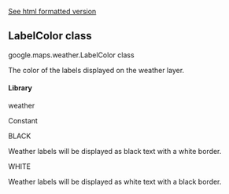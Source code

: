 [See html formatted version](https://huasofoundries.github.io/google-maps-documentation/LabelColor.html)


LabelColor class
----------------

google.maps.weather.LabelColor class

The color of the labels displayed on the weather layer.

#### Library

weather

Constant

BLACK

Weather labels will be displayed as black text with a white border.

WHITE

Weather labels will be displayed as white text with a black border.